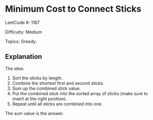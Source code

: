 # Minimum Cost to Connect Sticks

LeetCode #: 1167

Difficulty: Medium

Topics: Greedy.

## Explanation

The idea:

1. Sort the sticks by length.
2. Combine the shortest first and second sticks.
3. Sum up the combined stick value.
4. Put the combined stick into the sorted array of sticks (make sure to insert at the right position).
5. Repeat until all sticks are combined into one.

The sum value is the answer.

